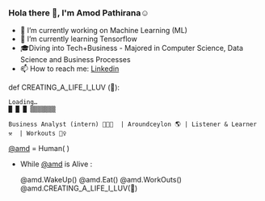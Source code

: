 ### Hola there 👋, I'm Amod Pathirana☺️
<!-- 
Student @ University of Colombo (UCSC) 👨‍🎓 | University Of London Metropolitan University 
 -->
- 🔭 I’m currently working on Machine Learning (ML) 
- 🌱 I’m currently learning Tensorflow 
- 🎓Diving into Tech+Business - Majored in Computer Science, Data Science and Business Processes
- 📫 How to reach me: [Linkedin](https://www.linkedin.com/in/amod-pathirana-32b40992/)
<!--  - 📫 How to reach me: [Twitter - @AmodPathirana](https://twitter.com/AmodPathirana), 
                     [Facebook - Amod Pathirana](https://www.facebook.com),
                     [Clubhouse - @amdpathi](https://github.com/AmdPathirana),
                     [LinkedIn - aMOD pATHIRANA](https://www.linkedin.com/in/amod-pathirana-32b40992/) -->


def CREATING_A_LIFE_I_LUV (🎯): 

    Loading…
    █ █ █ ▒▒▒▒▒▒▒

    Business Analyst (intern) 👨🏼‍💻  | Aroundceylon 🌎 | Listener & Learner ⚒️  | Workouts 🏋️‍♀️



[@amd](https://github.com/AmdPathirana) = Human( ) 
- While [@amd](https://github.com/AmdPathirana) is Alive :  
    
    @amd.WakeUp() 
    @amd.Eat()
    @amd.WorkOuts()
    @amd.CREATING_A_LIFE_I_LUV(🎯)
            
  
<!--   🌎 Lives in 🇱🇰 | Gampaha | DIvulapitiya 
  🗣 Speaks 2 languages 🇱🇰🇬🇧
  🎓Diving into Tech+Business - Majored in Computer Science, Data Science and Business Processes
   -->
<!--  <img src="https://github-readme-stats.vercel.app/api?username=AmdPathirana&&show_icons=true&title_color=ffffff&icon_color=bb2acf&text_color=daf7dc&bg_color=151515" />
 -->
